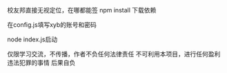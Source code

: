 校友邦直接无视定位，在哪都能签
npm install 下载依赖


在config.js填写xyb的账号和密码



node index.js启动




仅限学习交流，不传播，作者不负任何法律责任
不可利用本项目，进行任何盈利 违法犯罪的事情 后果自负
